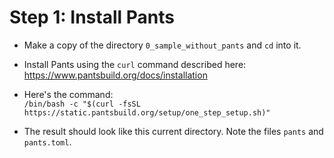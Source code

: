 # Step 1: Install Pants

- Make a copy of the directory `0_sample_without_pants` and `cd` into it.

- Install Pants using the `curl` command described here:
  <https://www.pantsbuild.org/docs/installation>

- Here's the command: \
`/bin/bash -c "$(curl -fsSL https://static.pantsbuild.org/setup/one_step_setup.sh)" `

- The result should look like this current directory. Note the files `pants` and
  `pants.toml`.
